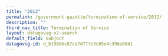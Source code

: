 ```yaml
---
title: "2012"
permalink: /government-gazette/termination-of-service/2012/
description: ""
third_nav_title: Termination of Service
layout: datagovsg-v2-search
default_field: Subject
datagovsg-id: d_b1988bc87ca7d777e3c05e4c396a6641
---
```

